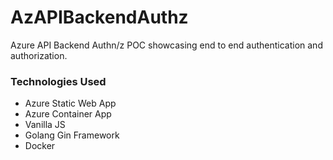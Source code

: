# AzAPIBackendAuthz
Azure API Backend Authn/z POC showcasing end to end authentication and authorization.

### Technologies Used
- Azure Static Web App
- Azure Container App
- Vanilla JS
- Golang Gin Framework
- Docker

